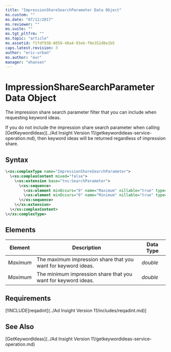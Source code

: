 ```yaml
---
title: "ImpressionShareSearchParameter Data Object"
ms.custom: ""
ms.date: "07/12/2017"
ms.reviewer: ""
ms.suite: ""
ms.tgt_pltfrm: ""
ms.topic: "article"
ms.assetid: f1fdf938-8059-49a4-93eb-f0e352d8e1b5
caps.latest.revision: 3
author: "eric-urban"
ms.author: "eur"
manager: "ehansen"
---
```

# ImpressionShareSearchParameter Data Object
The impression share search parameter filter that you can include when requesting keyword ideas.

If you do not include the impression share search parameter when calling [GetKeywordIdeas](../Ad Insight Version 11/getkeywordideas-service-operation.md), then keyword ideas will be returned regardless of impression share.

## Syntax

```xml
\<xs:complexType name="ImpressionShareSearchParameter">
  \<xs:complexContent mixed="false">
    \<xs:extension base="tns:SearchParameter">
      \<xs:sequence>
        \<xs:element minOccurs="0" name="Maximum" nillable="true" type="xs:double"/>
        \<xs:element minOccurs="0" name="Minimum" nillable="true" type="xs:double"/>
      \</xs:sequence>
    \</xs:extension>
  \</xs:complexContent>
\</xs:complexType>
```

## <a name="Elements"></a>Elements

|Element|Description|Data Type|
|-----------|---------------|-------------|
|*Maximum*|The maximum impression share that you want for keyword ideas.|*double*|
|*Maximum*|The minimum impression share that you want for keyword ideas.|*double*|

## Requirements
[!INCLUDE[reqadint](../Ad Insight Version 11/includes/reqadint.md)]
## See Also
[GetKeywordIdeas](../Ad Insight Version 11/getkeywordideas-service-operation.md)  
